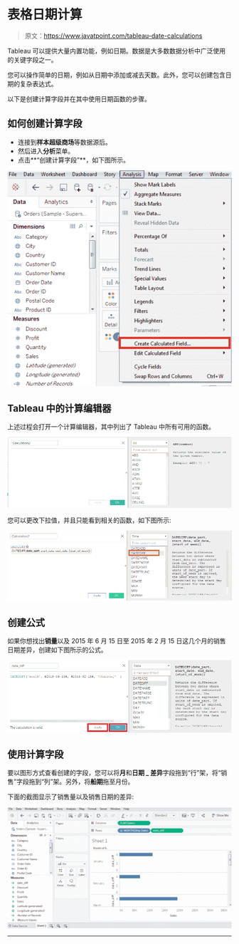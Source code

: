 # 表格日期计算

> 原文：<https://www.javatpoint.com/tableau-date-calculations>

Tableau 可以提供大量内置功能，例如日期。数据是大多数数据分析中广泛使用的关键字段之一。

您可以操作简单的日期，例如从日期中添加或减去天数。此外，您可以创建包含日期的复杂表达式。

以下是创建计算字段并在其中使用日期函数的步骤。

## 如何创建计算字段

*   连接到**样本超级商场**等数据源后。
*   然后进入**分析**菜单。
*   点击**“创建计算字段”**，如下图所示。

![Tableau Date Calculations](img/6b32bf100e4b7116634b5a2f51894033.png)

## Tableau 中的计算编辑器

上述过程会打开一个计算编辑器，其中列出了 Tableau 中所有可用的函数。

![Tableau Date Calculations](img/f428e42b334083a9e9eedba588e66268.png)

您可以更改下拉值，并且只能看到相关的函数，如下图所示:

![Tableau Date Calculations](img/d36237c598b42acfa90d92a6cc22d3e8.png)

## 创建公式

如果你想找出**销量**以及 2015 年 6 月 15 日至 2015 年 2 月 15 日这几个月的销售日期差异，创建如下图所示的公式。

![Tableau Date Calculations](img/db4e844c0f991d4ecd99ff306b14e225.png)

## 使用计算字段

要以图形方式查看创建的字段，您可以将**月**和**日期 _ 差异**字段拖到“行”架，将“销售”字段拖到“列”架。另外，将**船期**拖至月份。

下面的截图显示了销售量以及销售日期的差异:

![Tableau Date Calculations](img/c22fa502ad225b59c29119769b88cb1b.png)

* * *
